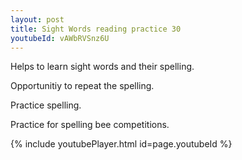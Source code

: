 ```yaml
---
layout: post
title: Sight Words reading practice 30
youtubeId: vAWbRVSnz6U
---
```

 
 
Helps to learn sight words and their spelling.

Opportunitiy to repeat the spelling. 

Practice spelling. 
 
Practice for spelling bee competitions. 
 
{% include youtubePlayer.html id=page.youtubeId %}
 
 
